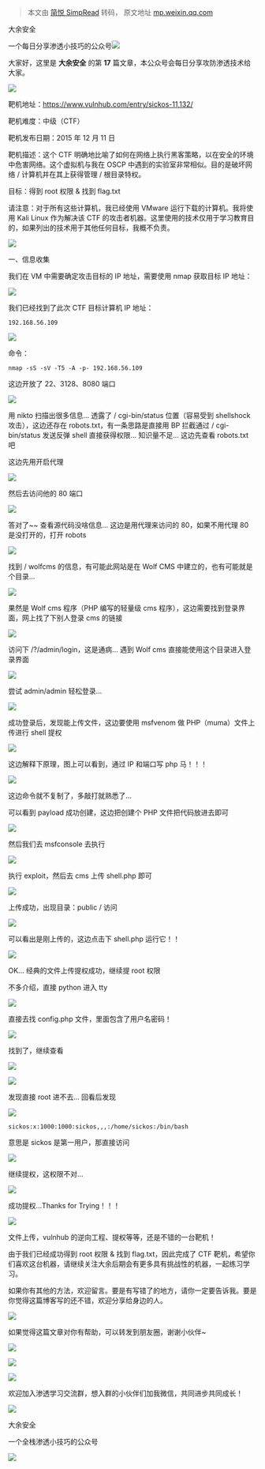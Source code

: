> 本文由 [简悦 SimpRead](http://ksria.com/simpread/) 转码， 原文地址 [mp.weixin.qq.com](https://mp.weixin.qq.com/s/peFQC7vcpqs--dx6z0FRFw)

大余安全  

一个每日分享渗透小技巧的公众号![](https://mmbiz.qpic.cn/mmbiz_png/O7dWXt4o5KPTQKiaXksbZia7PmHLPX2vnCWsznInTj3b9TFYtTDIYG6lDGJZYYSv72NsVWF24Kjlo4MT29tEOQSg/640?wx_fmt=png)

  

  

大家好，这里是 **大余安全** 的第 **17** 篇文章，本公众号会每日分享攻防渗透技术给大家。

![](https://mmbiz.qpic.cn/mmbiz_png/9Ku2t1uaSwDSnPM80libzbs8ofzicXbQesVN9mGMnqZPxqCS8gUoHLkVWJkEPByShv4ul050UUYX4Phfnnc5lLJQ/640?wx_fmt=png)

靶机地址：https://www.vulnhub.com/entry/sickos-11,132/

靶机难度：中级（CTF）

靶机发布日期：2015 年 12 月 11 日

靶机描述：这个 CTF 明确地比喻了如何在网络上执行黑客策略，以在安全的环境中危害网络。这个虚拟机与我在 OSCP 中遇到的实验室非常相似。目的是破坏网络 / 计算机并在其上获得管理 / 根目录特权。

目标：得到 root 权限 & 找到 flag.txt

请注意：对于所有这些计算机，我已经使用 VMware 运行下载的计算机。我将使用 Kali Linux 作为解决该 CTF 的攻击者机器。这里使用的技术仅用于学习教育目的，如果列出的技术用于其他任何目标，我概不负责。

![](https://mmbiz.qpic.cn/sz_mmbiz_png/iaRSfuVibrT80ovdTMiaZM0gZOFHmtS8KYVtVHtFNaz9XcENaibWibgmw8JIn1niaCurDOrBCjUbQ8az7fdzNMu8kTrw/640?wx_fmt=png)

  

  

一、信息收集

  

  

我们在 VM 中需要确定攻击目标的 IP 地址，需要使用 nmap 获取目标 IP 地址：

![](https://mmbiz.qpic.cn/mmbiz_png/O7dWXt4o5KOfScGXoTuYLfxWatPzLNa4slSlQlQNhBwBoKeZovdat1ticQ503GuX5A1zgwIicvHPiaFwvl8YZV69w/640?wx_fmt=png)

我们已经找到了此次 CTF 目标计算机 IP 地址：

```
192.168.56.109
```

![](https://mmbiz.qpic.cn/mmbiz_png/O7dWXt4o5KOfScGXoTuYLfxWatPzLNa4Mz86D21h9OYeOX2dZ5paedDiaUhW886IfXZxUPhlLORicNhPz7XONsyQ/640?wx_fmt=png)

命令：

```
nmap -sS -sV -T5 -A -p- 192.168.56.109
```

这边开放了 22、3128、8080 端口

![](https://mmbiz.qpic.cn/mmbiz_png/O7dWXt4o5KOfScGXoTuYLfxWatPzLNa455MhiavW4IQYuDrR4KlIoytUx0gibmp7lWuNUticqxoYrXHK0wQkAyKZQ/640?wx_fmt=png)

用 nikto 扫描出很多信息... 透露了 / cgi-bin/status 位置（容易受到 shellshock 攻击），这边还存在 robots.txt，有一条思路是直接用 BP 拦截通过 / cgi-bin/status 发送反弹 shell 直接获得权限... 知识量不足... 这边先查看 robots.txt 吧

这边先用开启代理

![](https://mmbiz.qpic.cn/mmbiz_png/O7dWXt4o5KOfScGXoTuYLfxWatPzLNa4dDT01KS4rib5UxsJ5Iu7PrHtvKP8DBlFSDXz2k5x5TxgVOId9uJicz1g/640?wx_fmt=png)

然后去访问他的 80 端口

![](https://mmbiz.qpic.cn/mmbiz_png/O7dWXt4o5KOfScGXoTuYLfxWatPzLNa4DlF1N4vTxr0yBice3LjnuuVHcjYJmlxSy1tXBNo8QS8GJZjByIHPFWg/640?wx_fmt=png)

答对了~~ 查看源代码没啥信息... 这边是用代理来访问的 80，如果不用代理 80 是没打开的，打开 robots

![](https://mmbiz.qpic.cn/mmbiz_png/O7dWXt4o5KOfScGXoTuYLfxWatPzLNa4BPf7uRTpBdicic7ZKERtWYym5xSS1hONvGnRfLvzROolXp8xOKeuaRkg/640?wx_fmt=png)

找到 / wolfcms 的信息，有可能此网站是在 Wolf CMS 中建立的，也有可能就是个目录...

![](https://mmbiz.qpic.cn/mmbiz_png/O7dWXt4o5KOfScGXoTuYLfxWatPzLNa4rQWdMylGKRumxo3AS10aJib2j4YX36ecJia7mKCohsyibSDl1jaGR9t3A/640?wx_fmt=png)

果然是 Wolf cms 程序（PHP 编写的轻量级 cms 程序），这边需要找到登录界面，网上找了下别人登录 cms 的链接

![](https://mmbiz.qpic.cn/mmbiz_png/O7dWXt4o5KOfScGXoTuYLfxWatPzLNa4PzksOz64kFJKuwiasLjyonQpMMqKe5EIEr8V3AJItHSz7zSRlrJJfYA/640?wx_fmt=png)

访问下 /?/admin/login，这是通病... 遇到 Wolf cms 直接能使用这个目录进入登录界面

![](https://mmbiz.qpic.cn/mmbiz_png/O7dWXt4o5KOfScGXoTuYLfxWatPzLNa4KRJasu7icsscjoq9UnjP3yAXn8YesTIxWn8QibpTkna9S1qdQZoJkqCg/640?wx_fmt=png)

尝试 admin/admin 轻松登录...

![](https://mmbiz.qpic.cn/mmbiz_png/O7dWXt4o5KOfScGXoTuYLfxWatPzLNa4G712I9U8kTeYrb4dj4V46P5ibGGING04Ft6GkYbQ3PianWXT5cpFU3XA/640?wx_fmt=png)

成功登录后，发现能上传文件，这边要使用 msfvenom 做 PHP（muma）文件上传进行 shell 提权

![](https://mmbiz.qpic.cn/mmbiz_png/O7dWXt4o5KOfScGXoTuYLfxWatPzLNa4LWqvIFyzGeT4joRh5j6vGTGWRKddTL8Yric1SYv23Crj4tiaib0Ljpzvg/640?wx_fmt=png)

这边解释下原理，图上可以看到，通过 IP 和端口写 php 马！！！

![](https://mmbiz.qpic.cn/mmbiz_png/O7dWXt4o5KOfScGXoTuYLfxWatPzLNa4UxP0lAzz7d25micOCljvIib1tENdKVZEQZhs6WqL3nT7WuK5wvytBACA/640?wx_fmt=png)

这边命令就不复制了，多敲打就熟悉了...

可以看到 payload 成功创建，这边把创建个 PHP 文件把代码放进去即可

![](https://mmbiz.qpic.cn/mmbiz_png/O7dWXt4o5KOfScGXoTuYLfxWatPzLNa4JlNynibE0F4Iv6sniaicBLqgZ1fJgSiar7fzcVMDWonyqibteN0XTcIBDOQ/640?wx_fmt=png)

然后我们去 msfconsole 去执行

![](https://mmbiz.qpic.cn/mmbiz_png/O7dWXt4o5KOfScGXoTuYLfxWatPzLNa4yV1wQQjj4Ur9LwMdibU5Nj8BAjYKqRkrxeA9UQRMGbYl3REPqoW9qlQ/640?wx_fmt=png)

执行 exploit，然后去 cms 上传 shell.php 即可

![](https://mmbiz.qpic.cn/mmbiz_png/O7dWXt4o5KOfScGXoTuYLfxWatPzLNa4e71ALdz7xt2UdibDgux3g8aMnNTaO6ic0eYjm4YqlLjKR23H33N7o9vA/640?wx_fmt=png)

上传成功，出现目录：public / 访问

![](https://mmbiz.qpic.cn/mmbiz_png/O7dWXt4o5KOfScGXoTuYLfxWatPzLNa47r0meeFPJFmOcSDric4ibXVxIhKF5gWFfko6MXJckavHPvq39p8gibTaA/640?wx_fmt=png)

可以看出是刚上传的，这边点击下 shell.php 运行它！！

![](https://mmbiz.qpic.cn/mmbiz_png/O7dWXt4o5KOfScGXoTuYLfxWatPzLNa4lywZVe3qbfnTophsZPCa4IibCvEKMudHPhNYWUlpTqZkqHbGbMyUiaqA/640?wx_fmt=png)

OK... 经典的文件上传提权成功，继续提 root 权限

不多介绍，直接 python 进入 tty

![](https://mmbiz.qpic.cn/mmbiz_png/O7dWXt4o5KOfScGXoTuYLfxWatPzLNa4ej5OEGibsoFyzpibiahwSb0aL0l7bHEJvoWrsYoPkGMib5hVlKiaW31Ypng/640?wx_fmt=png)

直接去找 config.php 文件，里面包含了用户名密码！

![](https://mmbiz.qpic.cn/mmbiz_png/O7dWXt4o5KOfScGXoTuYLfxWatPzLNa4vmKib0HHC7baXm4jfOsAgVUGS6p9bUNpz6UhH01E1Otelia38cSmxl7g/640?wx_fmt=png)

找到了，继续查看

![](https://mmbiz.qpic.cn/mmbiz_png/O7dWXt4o5KOfScGXoTuYLfxWatPzLNa443icp2hS9sv7YZjkfNf2vc1pTyaXrWFQibbjiamUoCelPuUa5icZCWsFbw/640?wx_fmt=png)

![](https://mmbiz.qpic.cn/mmbiz_png/O7dWXt4o5KOfScGXoTuYLfxWatPzLNa4cibGISVSnkvodStnz7y1zTmIJf4dTopickeJ4I4BZwotibNibEE8X0IcUg/640?wx_fmt=png)

发现直接 root 进不去... 回看后发现

![](https://mmbiz.qpic.cn/mmbiz_png/O7dWXt4o5KOfScGXoTuYLfxWatPzLNa4nVlMEEsdSb6vOiahg13ibDFoibqJA0y7DnK3j24qfZBE67ner9KCmqcCg/640?wx_fmt=png)

```
sickos:x:1000:1000:sickos,,,:/home/sickos:/bin/bash
```

意思是 sickos 是第一用户，那直接访问

![](https://mmbiz.qpic.cn/mmbiz_png/O7dWXt4o5KOfScGXoTuYLfxWatPzLNa4LsW2RFa6k2fYTjFm6rsdKE1XE0HLz91qAyYNDI0h9bTdpzV9NOW1dQ/640?wx_fmt=png)

继续提权，这权限不对...

![](https://mmbiz.qpic.cn/mmbiz_png/O7dWXt4o5KOfScGXoTuYLfxWatPzLNa4hOZibg9vb5reuTsQADyTccibcS8mVdYKkCRvhUoPHH5UKeS1HYw1vu4Q/640?wx_fmt=png)

成功提权...Thanks for Trying！！！

![](https://mmbiz.qpic.cn/mmbiz_png/9Ku2t1uaSwDSnPM80libzbs8ofzicXbQesVN9mGMnqZPxqCS8gUoHLkVWJkEPByShv4ul050UUYX4Phfnnc5lLJQ/640?wx_fmt=png)

文件上传，vulnhub 的逆向工程、提权等等，还是不错的一台靶机！

由于我们已经成功得到 root 权限 & 找到 flag.txt，因此完成了 CTF 靶机，希望你们喜欢这台机器，请继续关注大余后期会有更多具有挑战性的机器，一起练习学习。

如果你有其他的方法，欢迎留言。要是有写错了的地方，请你一定要告诉我。要是你觉得这篇博客写的还不错，欢迎分享给身边的人。

![](https://mmbiz.qpic.cn/sz_mmbiz_png/iaRSfuVibrT80ovdTMiaZM0gZOFHmtS8KYVtVHtFNaz9XcENaibWibgmw8JIn1niaCurDOrBCjUbQ8az7fdzNMu8kTrw/640?wx_fmt=png)

如果觉得这篇文章对你有帮助，可以转发到朋友圈，谢谢小伙伴~

![](https://mmbiz.qpic.cn/mmbiz_png/c5xrRn4430AnqkfAJc38Vpnc5XiaADLTjiciciaibYU4EHw3Nuh7YMtuB0hz3sb8Em9iatt5skAsibuuysPLdLY5LtWOw/640?wx_fmt=png)

![](https://mmbiz.qpic.cn/mmbiz_png/p3lIbvldZiabdI5iaCb3icRhtygUuo2sp6Hcdq0ANlpy5W3gL628uq032jsoVnGnl6HdGrgDXjfazFtkp6IInibDdQ/640?wx_fmt=png)

![](https://mmbiz.qpic.cn/mmbiz_png/O7dWXt4o5KPqjaFWwyrrhiciahSpOibxqKvSIFX0iaPcG00CjYIwQDwIDeIicmFMlOVNyhWYVSE8pJK566UK3YOUNWQ/640?wx_fmt=png)

欢迎加入渗透学习交流群，想入群的小伙伴们加我微信，共同进步共同成长！

![](https://mmbiz.qpic.cn/mmbiz_png/ndicuTO22p6ibN1yF91ZicoggaJJZX3vQ77Vhx81O5GRyfuQoBRjpaUyLOErsSo8PwNYlT1XzZ6fbwQuXBRKf4j3Q/640?wx_fmt=png)  

大余安全

一个全栈渗透小技巧的公众号

![](https://mmbiz.qpic.cn/mmbiz_png/O7dWXt4o5KPTQKiaXksbZia7PmHLPX2vnCSsnsc7MHh257oYRic1MOT8qibABNUEnTq9DUL7QBwnS52EheJf4m8iaTQ/640?wx_fmt=png)